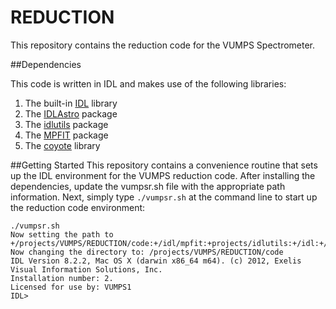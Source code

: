 # REDUCTION

This repository contains the reduction code for the VUMPS Spectrometer.

##Dependencies

This code is written in IDL and makes use of the following libraries:

1. The built-in [IDL](http://www.exelisvis.com/ProductsServices/IDL.aspx) library
2. The [IDLAstro](https://github.com/mattgiguere/IDLAstro) package
3. The [idlutils](https://github.com/mattgiguere/idlutils) package
4. The [MPFIT](https://www.physics.wisc.edu/~craigm/idl/fitting.html) package
5. The [coyote](http://www.idlcoyote.com/documents/programs.php) library



##Getting Started
This repository contains a convenience routine that sets up the IDL environment for the VUMPS reduction code. After installing the dependencies, update the vumpsr.sh file with the appropriate path information. Next, simply type `./vumpsr.sh` at the command line to start up the reduction code environment:

    ./vumpsr.sh
    Now setting the path to +/projects/VUMPS/REDUCTION/code:+/idl/mpfit:+projects/idlutils:+/idl:+/projects/IDLAstro/pro:+/projects/coyote:+/Applications/exelis/idl/lib
    Now changing the directory to: /projects/VUMPS/REDUCTION/code
    IDL Version 8.2.2, Mac OS X (darwin x86_64 m64). (c) 2012, Exelis Visual Information Solutions, Inc.
    Installation number: 2.
    Licensed for use by: VUMPS1
    IDL> 
